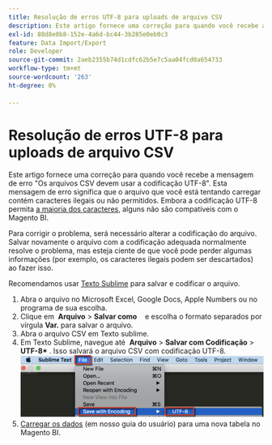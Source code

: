 ```yaml
---
title: Resolução de erros UTF-8 para uploads de arquivo CSV
description: Este artigo fornece uma correção para quando você recebe a mensagem de erro "Os arquivos CSV devem usar a codificação UTF-8". Esta mensagem de erro significa que o arquivo que você está tentando carregar contém caracteres ilegais ou não permitidos. Embora a codificação UTF-8 permita [a maioria dos caracteres](https://www.fileformat.info/info/charset/UTF-8/list.htm), alguns não são compatíveis com o Magento BI.
exl-id: 88d8e0b8-152e-4a6d-bc44-3b285e0eb0c3
feature: Data Import/Export
role: Developer
source-git-commit: 2aeb2355b74d1cdfc62b5e7c5aa04fcd0a654733
workflow-type: tm+mt
source-wordcount: '263'
ht-degree: 0%

---
```


# Resolução de erros UTF-8 para uploads de arquivo CSV

Este artigo fornece uma correção para quando você recebe a mensagem de erro &quot;Os arquivos CSV devem usar a codificação UTF-8&quot;. Esta mensagem de erro significa que o arquivo que você está tentando carregar contém caracteres ilegais ou não permitidos. Embora a codificação UTF-8 permita [a maioria dos caracteres](https://www.fileformat.info/info/charset/UTF-8/list.htm), alguns não são compatíveis com o Magento BI.

Para corrigir o problema, será necessário alterar a codificação do arquivo. Salvar novamente o arquivo com a codificação adequada normalmente resolve o problema, mas esteja ciente de que você pode perder algumas informações (por exemplo, os caracteres ilegais podem ser descartados) ao fazer isso.

Recomendamos usar [Texto Sublime](https://www.sublimetext.com/2) para salvar e codificar o arquivo.

1. Abra o arquivo no Microsoft Excel, Google Docs, Apple Numbers ou no programa de sua escolha.
1. Clique em &#x200B;&#x200B; **Arquivo** > **Salvar como** &#x200B; &#x200B; &#x200B; &#x200B;e escolha o formato separados por vírgula **Var.** para salvar o arquivo.
1. Abra o arquivo CSV em Texto sublime.
1. Em Texto Sublime, navegue até &#x200B;&#x200B; **Arquivo** > **Salvar com Codificação** > **UTF-8\*&#x200B;** . Isso salvará o arquivo CSV com codificação UTF-8.    ![csv_file_UTF-8_sublime_3.2.2_magento_BI.png](assets/csv_file_UTF-8_sublime_3.2.2_magento_BI.png)
1. [Carregar os dados](https://experienceleague.adobe.com/pt-br/docs/commerce-business-intelligence/mbi/analyze/connecting/using-file-uploader) (em nosso guia do usuário) para uma nova tabela no Magento BI.
